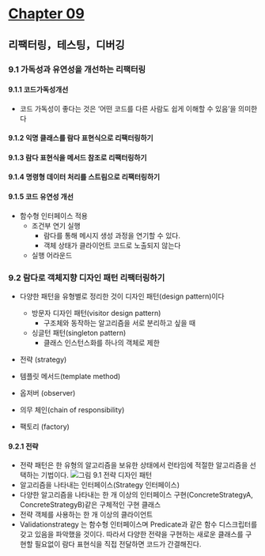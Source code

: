 # [Chapter 09](https://livebook.manning.com/book/modern-java-in-action/chapter-9/)

## 리팩터링，테스팅，디버깅

### 9.1 가독성과 유연성을 개선하는 리팩터링

#### 9.1.1 코드가독성개선

- 코드 가독성이 좋다는 것은 ‘어떤 코드를 다른 사람도 쉽게 이해할 수 있음’을 의미한다

#### 9.1.2 익명 클래스를 람다 표현식으로 리팩터링하기

#### 9.1.3 람다 표현식을 메서드 참조로 리팩터링하기

#### 9.1.4 명령형 데이터 처리를 스트림으로 리팩터링하기

#### 9.1.5 코드 유연성 개선

- 함수형 인터페이스 적용
  - 조건부 연기 실행
    - 람다를 통해 메시지 생성 과정을 연기할 수 있다.
    - 객체 상태가 클라이언트 코드로 노출되지 않는다
  - 실행 어라운드

### 9.2 람다로 객체지향 디자인 패턴 리팩터링하기

- 다양한 패턴을 유형별로 정리한 것이 디자인 패턴(design pattern)이다
  - 방문자 디자인 패턴(visitor design pattern)
    - 구조체와 동작하는 알고리즘을 서로 분리하고 싶을 때
  - 싱글턴 패턴(singleton pattern)
    - 클래스 인스턴스화를 하나의 객체로 제한

- 전략 (strategy)
- 템플릿 메서드(template method)
- 옵저버 (observer)
- 의무 체인(chain of responsibility)
- 팩토리 (factory)

#### 9.2.1 전략

- 전략 패턴은 한 유형의 알고리즘을 보유한 상태에서 런타임에 적절한 알고리즘을 선택하는 기법이다.
![그림 9.1 전략 디자인 패턴](https://drek4537l1klr.cloudfront.net/urma2/Figures/09fig01_alt.jpg)
- 알고리즘을 나타내는 인터페이스(Strategy 인터페이스)
- 다양한 알고리즘을 나타내는 한 개 이상의 인터페이스 구현(ConcreteStrategyA, ConcreteStrategyB)같은 구체적인 구현 클래스
- 전략 객체를 사용하는 한 개 이상의 클라이언트
- Validationstrategy 는 함수형 인터페이스며 Predicate<String>과 같은 함수 디스크립터를 갖고 있음을 파악했을 것이다. 따라서 다양한 전략을 구현하는 새로운 클래스를 구현할 필요없이 람다 표현식을 직접 전달하면 코드가 간결해진다.

